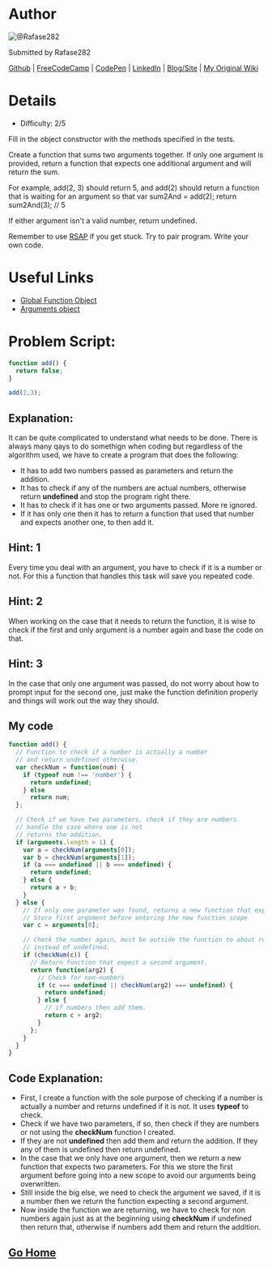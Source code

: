 # Author
![@Rafase282](https://avatars0.githubusercontent.com/Rafase282?&s=128)

Submitted by Rafase282

 [Github](https://github.com/Rafase282) | [FreeCodeCamp](http://www.freecodecamp.com/rafase282) |  [CodePen](http://codepen.io/Rafase282/) | [LinkedIn](https://www.linkedin.com/in/rafase282) | [Blog/Site](https://rafase282.wordpress.com/) | [My Original Wiki](http://rafase282.github.io/My-FreeCodeCamp-Code/)

# Details
- Difficulty: 2/5

Fill in the object constructor with the methods specified in the tests.

Create a function that sums two arguments together. If only one argument is provided, return a function that expects one additional argument and will return the sum.

For example, add(2, 3) should return 5, and add(2) should return a function that is waiting for an argument so that var sum2And = add(2); return sum2And(3); // 5

If either argument isn't a valid number, return undefined.

Remember to use [RSAP](http://www.freecodecamp.com/field-guide/how-do-i-get-help-when-I-get-stuck) if you get stuck. Try to pair program. Write your own code.

# Useful Links
- [Global Function Object](https://developer.mozilla.org/en-US/docs/Web/JavaScript/Reference/Global_Objects/Function)
- [Arguments object](https://developer.mozilla.org/en-US/docs/Web/JavaScript/Reference/Functions/arguments)

# Problem Script:

```js
function add() {
  return false;
}

add(2,3);
```

## Explanation:
It can be quite complicated to understand what needs to be done. There is always many qays to do somethign when coding but regardless of the algorithm used,  we have to create a program that does the following:
- It has to add two numbers passed as parameters and return the addition.
- It has to check if any of the numbers are actual numbers, otherwise return **undefined** and stop the program right there.
- It has to check if it has one or two arguments passed. More re ignored.
- If it has only one then it has to return a function that used that number and expects another one, to then add it.

## Hint: 1
Every time you deal with an argument, you have to check if it is a number or not. For this a function that handles this task will save you repeated code.

## Hint: 2
When working on the case that it needs to return the function, it is wise to check if the first and only argument is a number again and base the code on that.

## Hint: 3
In the case that only one argument was passed, do not worry about how to prompt input for the second one, just make the function definition properly and things will work out the way they should.

## My code

```js
function add() {
  // Function to check if a number is actually a number
  // and return undefined otherwise.
  var checkNum = function(num) {
    if (typeof num !== 'number') {
      return undefined;
    } else
      return num;
  };

  // Check if we have two parameters, check if they are numbers
  // handle the case where one is not
  // returns the addition.
  if (arguments.length > 1) {
    var a = checkNum(arguments[0]);
    var b = checkNum(arguments[1]);
    if (a === undefined || b === undefined) {
      return undefined;
    } else {
      return a + b;
    }
  } else {
    // If only one parameter was found, returns a new function that expects two
    // Store first argument before entering the new function scope
    var c = arguments[0];

    // Check the number again, must be outside the function to about returning an object
    // instead of undefined.
    if (checkNum(c)) {
      // Return function that expect a second argument.
      return function(arg2) {
        // Check for non-numbers
        if (c === undefined || checkNum(arg2) === undefined) {
          return undefined;
        } else {
          // if numbers then add them.
          return c + arg2;
        }
      };
    }
  }
}
```

## Code Explanation:
- First, I create a function with the sole purpose of checking if a number is actually a number and returns undefined if it is not. It uses **typeof** to check.
- Check if we have two parameters, if so, then check if they are numbers or not using the **checkNum** function I created.
- If they are not **undefined** then add them and return the addition. If they any of them is undefined then return undefined.
- In the case that we only have one argument, then we return a new function that expects two parameters. For this we store the first argument before going into a new scope to avoid our arguments being overwritten.
- Still inside the big else, we need to check the argument we saved, if it is a number then we return the function expecting a second argument.
- Now inside the function we are returning, we have to check for non numbers again just as at the beginning using **checkNum** if undefined then return that, otherwise if numbers add them and return the addition.

## [Go Home](https://github.com/Rafase282/My-FreeCodeCamp-Code/wiki)
